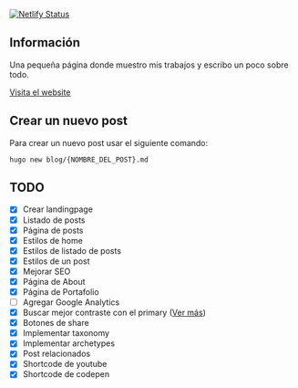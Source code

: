 [![Netlify Status](https://api.netlify.com/api/v1/badges/7a2eb971-cefb-451c-8e52-96b565217e61/deploy-status)](https://app.netlify.com/sites/christiam-mena/deploys)

## Información

Una pequeña página donde muestro mis trabajos y escribo un poco sobre todo.

[Visita el website](https://christiam-mena.netlify.app/)

## Crear un nuevo post

Para crear un nuevo post usar el siguiente comando:

``hugo new blog/{NOMBRE_DEL_POST}.md``

## TODO
- [x] Crear landingpage
- [x] Listado de posts
- [x] Página de posts
- [x] Estilos de home
- [x] Estilos de listado de posts
- [x] Estilos de un post
- [x] Mejorar SEO
- [x] Página de About
- [x] Página de Portafolio
- [ ] Agregar Google Analytics
- [x] Buscar mejor contraste con el primary ([Ver más](https://whocanuse.com/))
- [x] Botones de share
- [x] Implementar taxonomy
- [x] Implementar archetypes
- [x] Post relacionados
- [x] Shortcode de youtube
- [x] Shortcode de codepen
